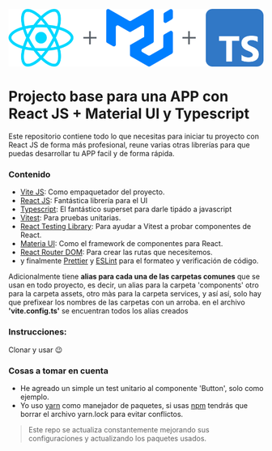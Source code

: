 <div align="center">
    <p>
        <img src="header.png" alt="Layouter"/>
    </p>
</div>

# Projecto base para una APP con React JS + Material UI y Typescript

Este repositorio contiene todo lo que necesitas para iniciar tu proyecto con React JS de forma más profesional, reune varias otras librerías para que puedas desarrollar tu APP facil y de forma rápida.

### Contenido

- [Vite JS](https://vitejs.dev): Como empaquetador del proyecto.
- [React JS](https://reactjs.org): Fantástica librería para el UI
- [Typescript](https://www.typescriptlang.org): El fantástico superset para darle tipádo a javascript
- [Vitest](https://vitest.dev/): Para pruebas unitarias.
- [React Testing Library](https://testing-library.com/docs/react-testing-library/intro/): Para ayudar a Vitest a probar componentes de React.
- [Materia UI](https://mui.com): Como el framework de componentes para React.
- [React Router DOM](https://reactrouter.com): Para crear las rutas que necesitemos.
- y finalmente [Prettier](https://prettier.io/) y [ESLint](https://eslint.org) para el formateo y verificación de código.

Adicionalmente tiene **alias para cada una de las carpetas comunes** que se usan en todo proyecto, es decir, un alias para la carpeta 'components' otro para la carpeta assets, otro màs para la carpeta services, y así así, solo hay que prefixear los nombres de las carpetas con un arroba. en el archivo **'vite.config.ts'** se encuentran todos los alias creados

### Instrucciones:

Clonar y usar 😉

### Cosas a tomar en cuenta

- He agreado un simple un test unitario al componente 'Button', solo como ejemplo.
- Yo uso [yarn](https://yarnpkg.com/) como manejador de paquetes, si usas [npm](https://www.npmjs.com) tendrás que borrar el archivo yarn.lock para evitar conflictos.

> Este repo se actualiza constantemente mejorando sus configuraciones y actualizando los paquetes usados.
